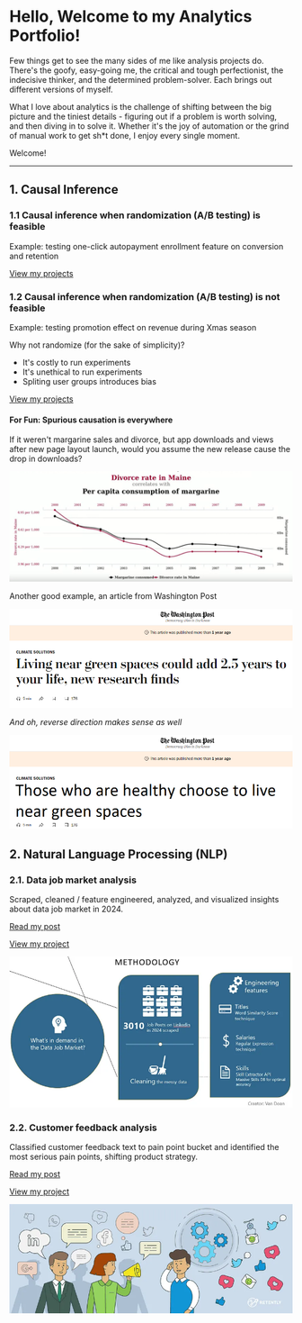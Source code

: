 # Hello, Welcome to my Analytics Portfolio! <br>
Few things get to see the many sides of me like analysis projects do. There's the goofy, easy-going me, the critical and tough perfectionist, the indecisive thinker, and the determined problem-solver. Each brings out different versions of myself. <br>

What I love about analytics is the challenge of shifting between the big picture and the tiniest details - figuring out if a problem is worth solving, and then diving in to solve it. Whether it's the joy of automation or the grind of manual work to get sh*t done, I enjoy every single moment.

Welcome!
_________
## 1. Causal Inference

### 1.1 Causal inference when randomization (A/B testing) is feasible
Example: testing one-click autopayment enrollment feature on conversion and retention

[View my projects](Causal%20inference/AB%20testing%20is%20feasible)

### 1.2 Causal inference when randomization (A/B testing) is not feasible
Example: testing promotion effect on revenue during Xmas season

Why not randomize (for the sake of simplicity)?
- It's costly to run experiments
- It's unethical to run experiments
- Spliting user groups introduces bias

[View my projects](Causal%20inference/AB%20testing%20is%20not%20feasible)

#### For Fun: **Spurious causation is everywhere** 

If it weren't margarine sales and divorce, but app downloads and views after new page layout launch, would you assume the new release cause the drop in downloads? <br>

![alt text](images/correlation-causation.png)

Another good example, an article from Washington Post <br>

![alt text](images/spurious-causation-article.png)

*And oh, reverse direction makes sense as well* <br>

![alt text](images/spurious-causation.png)

## 2. Natural Language Processing (NLP)

### 2.1. Data job market analysis 
Scraped, cleaned / feature engineered, analyzed, and visualized insights about data job market in 2024. 

[Read my post](https://medium.com/@lunadoan/data-job-market-2024-insights-you-need-to-boost-your-career-d05c7e18a5c1) <br>

[View my project](Natural%20language%20processing/data-jobs.ipynb) <br>

![alt text](images/data-jobs.png)

### 2.2. Customer feedback analysis

Classified customer feedback text to pain point bucket and identified the most serious pain points, shifting product strategy.

[Read my post](https://medium.com/@lunadoan/analyzing-customer-experience-with-multilabel-text-classification-545e80eb12d0) <br>

[View my project](Natural%20language%20processing/customer-feedback.ipynb) <br>

![alt text](images/customer-feedback.png)

